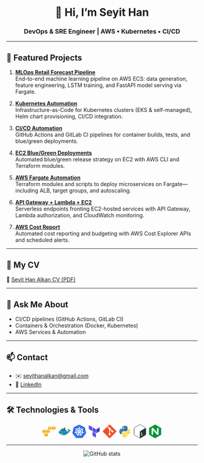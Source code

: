 <h1 align="center">👋 Hi, I’m Seyit Han</h1>
<h3 align="center">DevOps & SRE Engineer | AWS • Kubernetes • CI/CD</h3>

---

## 🔭 Featured Projects

1. **[MLOps Retail Forecast Pipeline](https://github.com/seyithanalkan/mlops-project)**  
   End-to-end machine learning pipeline on AWS ECS: data generation, feature engineering, LSTM training, and FastAPI model serving via Fargate.

2. **[Kubernetes Automation](https://github.com/seyithanalkan/kubernetes-automation)**  
   Infrastructure-as-Code for Kubernetes clusters (EKS & self-managed), Helm chart provisioning, CI/CD integration.

3. **[CI/CD Automation](https://github.com/seyithanalkan/ci-cd-automation)**  
   GitHub Actions and GitLab CI pipelines for container builds, tests, and blue/green deployments.

4. **[EC2 Blue/Green Deployments](https://github.com/seyithanalkan/ec2-blue-green)**  
   Automated blue/green release strategy on EC2 with AWS CLI and Terraform modules.

5. **[AWS Fargate Automation](https://github.com/seyithanalkan/aws-fargate-automation)**  
   Terraform modules and scripts to deploy microservices on Fargate—including ALB, target groups, and autoscaling.

6. **[API Gateway + Lambda + EC2](https://github.com/seyithanalkan/apigw-lambda-ec2)**  
   Serverless endpoints fronting EC2-hosted services with API Gateway, Lambda authorization, and CloudWatch monitoring.

7. **[AWS Cost Report](https://github.com/seyithanalkan/aws_cost_report)**  
   Automated cost reporting and budgeting with AWS Cost Explorer APIs and scheduled alerts.

---

## 💼 My CV

📄 [Seyit Han Alkan CV (PDF)](https://drive.google.com/file/d/19LbxWkmcC90fe2x2zx_Uy7LD3Xmm2TV8/view?usp=drivesdk)

---

## 💬 Ask Me About
- CI/CD pipelines (GitHub Actions, GitLab CI)  
- Containers & Orchestration (Docker, Kubernetes)  
- AWS Services & Automation  

---

## 📫 Contact
- ✉️ seyithanalkan@gmail.com  
- 🔗 [LinkedIn](https://linkedin.com/in/seyithanalkan)

---

## 🛠️ Technologies & Tools

<p align="center">
  <img src="https://raw.githubusercontent.com/devicons/devicon/master/icons/amazonwebservices/amazonwebservices-original.svg" alt="AWS" width="36" height="36"/>
  <img src="https://raw.githubusercontent.com/devicons/devicon/master/icons/docker/docker-original.svg" alt="Docker" width="36" height="36"/>
  <img src="https://raw.githubusercontent.com/devicons/devicon/master/icons/kubernetes/kubernetes-original.svg" alt="Kubernetes" width="36" height="36"/>
  <img src="https://raw.githubusercontent.com/devicons/devicon/master/icons/terraform/terraform-original.svg" alt="Terraform" width="36" height="36"/>
  <img src="https://raw.githubusercontent.com/devicons/devicon/master/icons/git/git-original.svg" alt="Git" width="36" height="36"/>
  <img src="https://raw.githubusercontent.com/devicons/devicon/master/icons/python/python-original.svg" alt="Python" width="36" height="36"/>
  <img src="https://raw.githubusercontent.com/devicons/devicon/master/icons/bash/bash-original.svg" alt="Bash" width="36" height="36"/>
  <img src="https://raw.githubusercontent.com/devicons/devicon/master/icons/nginx/nginx-original.svg" alt="Nginx" width="36" height="36"/>
</p>

---

<p align="center">
  <img src="https://github-readme-stats.vercel.app/api?username=seyithanalkan&show_icons=true&theme=radical" alt="GitHub stats" />
</p>
